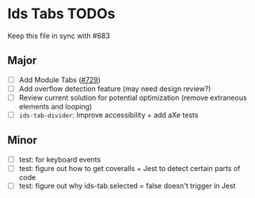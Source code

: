 # Ids Tabs TODOs

Keep this file in sync with #683

## Major

- [ ] Add Module Tabs ([#729](https://github.com/infor-design/enterprise-wc/issues/729))
- [ ] Add overflow detection feature (may need design review?)
- [ ] Review current solution for potential optimization (remove extraneous elements and looping)
- [ ] `ids-tab-divider`: Improve accessibility + add aXe tests

## Minor

- [ ] test: for keyboard events
- [ ] test: figure out how to get coveralls + Jest to detect certain parts of code
- [ ] test: figure out why ids-tab.selected = false doesn't trigger in Jest

